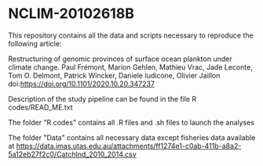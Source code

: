 # NCLIM-20102618B
This repository contains all the data and scripts necessary to reproduce the following article:

Restructuring of genomic provinces of surface ocean plankton under climate change.
Paul Frémont, Marion Gehlen, Mathieu Vrac, Jade Leconte, Tom O. Delmont, Patrick Wincker, Daniele Iudicone, Olivier Jaillon
doi:https://doi.org/10.1101/2020.10.20.347237

Description of the study pipeline can be found in the file R codes/READ_ME.txt

The folder "R codes" contains all .R files and .sh files to launch the analyses

The folder "Data" contains all necessary data except fisheries data available at https://data.imas.utas.edu.au/attachments/ff1274e1-c0ab-411b-a8a2-5a12eb27f2c0/CatchInd_2010_2014.csv
